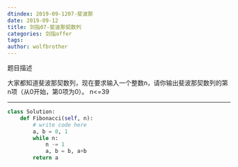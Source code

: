 ```yaml
---
dtindex: 2019-09-1207-斐波那
date: 2019-09-12
title: 剑指07-斐波那契数列
categories: 剑指offer
tags:  
author: wolfbrother  
---
```


题目描述

大家都知道斐波那契数列，现在要求输入一个整数n，请你输出斐波那契数列的第n项（从0开始，第0项为0）。
n<=39

---------------------------------------

```python
class Solution:
    def Fibonacci(self, n):
        # write code here
        a, b = 0, 1
        while n:
            n -= 1
            a, b = b, a+b
        return a
```
